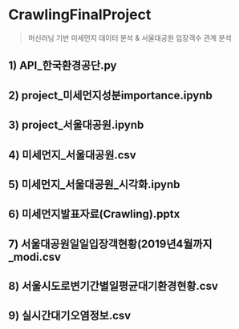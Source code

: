 # CrawlingFinalProject
> 머신러닝 기반 미세먼지 데이터 분석 & 서울대공원 입장객수 관계 분석

## 1) API_한국환경공단.py
## 2) project_미세먼지성분importance.ipynb
## 3) project_서울대공원.ipynb
## 4) 미세먼지_서울대공원.csv
## 5) 미세먼지_서울대공원_시각화.ipynb
## 6) 미세먼지발표자료(Crawling).pptx
## 7) 서울대공원일일입장객현황(2019년4월까지_modi.csv
## 8) 서울시도로변기간별일평균대기환경현황.csv
## 9) 실시간대기오염정보.csv
